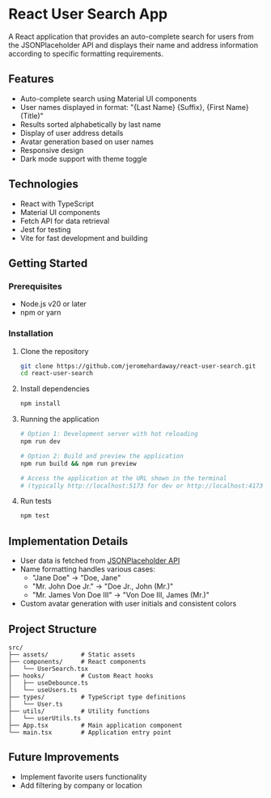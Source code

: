 # React User Search App

A React application that provides an auto-complete search for users from the JSONPlaceholder API and displays their name and address information according to specific formatting requirements.

## Features

- Auto-complete search using Material UI components
- User names displayed in format: "{Last Name} {Suffix}, {First Name} (Title)"
- Results sorted alphabetically by last name
- Display of user address details
- Avatar generation based on user names
- Responsive design
- Dark mode support with theme toggle

## Technologies

- React with TypeScript
- Material UI components
- Fetch API for data retrieval
- Jest for testing
- Vite for fast development and building

## Getting Started

### Prerequisites

- Node.js v20 or later
- npm or yarn

### Installation

1. Clone the repository

   ```bash
   git clone https://github.com/jeromehardaway/react-user-search.git
   cd react-user-search
   ```

1. Install dependencies

   ```bash
   npm install
   ```

1. Running the application

   ```bash
   # Option 1: Development server with hot reloading
   npm run dev
   
   # Option 2: Build and preview the application
   npm run build && npm run preview
   
   # Access the application at the URL shown in the terminal
   # (typically http://localhost:5173 for dev or http://localhost:4173 for preview)
   ```

1. Run tests

   ```bash
   npm test
   ```

## Implementation Details

- User data is fetched from [JSONPlaceholder API](https://jsonplaceholder.typicode.com/users)
- Name formatting handles various cases:
  - "Jane Doe" → "Doe, Jane"
  - "Mr. John Doe Jr." → "Doe Jr., John (Mr.)"
  - "Mr. James Von Doe III" → "Von Doe III, James (Mr.)"
- Custom avatar generation with user initials and consistent colors

## Project Structure

```text
src/
├── assets/         # Static assets
├── components/     # React components
│   └── UserSearch.tsx
├── hooks/          # Custom React hooks
│   ├── useDebounce.ts
│   └── useUsers.ts
├── types/          # TypeScript type definitions
│   └── User.ts
├── utils/          # Utility functions
│   └── userUtils.ts
├── App.tsx         # Main application component
└── main.tsx        # Application entry point
```

## Future Improvements

- Implement favorite users functionality
- Add filtering by company or location
